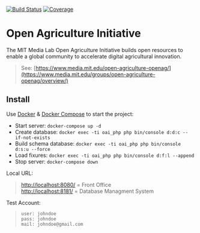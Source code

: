 [![Build Status](https://travis-ci.org/julienvolle/SensioLabs-OpenAG.svg?branch=master)](https://travis-ci.org/julienvolle/SensioLabs-OpenAG)
[![Coverage](https://codecov.io/gh/julienvolle/SensioLabs-OpenAG/branch/master/graph/badge.svg)](https://codecov.io/gh/julienvolle/SensioLabs-OpenAG)

# Open Agriculture Initiative

The MIT Media Lab Open Agriculture Initiative builds open resources to enable a global community to accelerate digital agricultural innovation.  

> See: [https://www.media.mit.edu/open-agriculture-openag/](https://www.media.mit.edu/groups/open-agriculture-openag/overview/)

## Install

Use [Docker](https://docs.docker.com/) & [Docker Compose](https://docs.docker.com/compose/) to start the project:
- Start server: `docker-compose up -d`  
- Create database: `docker exec -ti oai_php php bin/console d:d:c --if-not-exists`  
- Build schema database: `docker exec -ti oai_php php bin/console d:s:u --force`  
- Load fixures: `docker exec -ti oai_php php bin/console d:f:l --append`  
- Stop server: `docker-compose down`  

Local URL:
> [http://localhost:8080/](http://localhost:8080/) = Front Office  
> [http://localhost:8181/](http://localhost:8181/) = Database Managment System  

Test Account:
> `user: johndoe`  
> `pass: johndoe`  
> `mail: johndoe@gmail.com`  